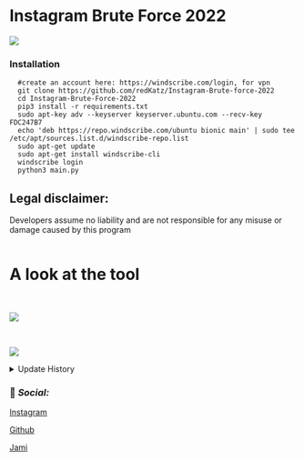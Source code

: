
# Instagram Brute Force 2022
![](https://i.ibb.co/MShrzLz/banner-1-63224d117aacb.png)
### Installation
      #create an account here: https://windscribe.com/login, for vpn
      git clone https://github.com/redKatz/Instagram-Brute-force-2022
      cd Instagram-Brute-Force-2022
      pip3 install -r requirements.txt
      sudo apt-key adv --keyserver keyserver.ubuntu.com --recv-key FDC247B7
      echo 'deb https://repo.windscribe.com/ubuntu bionic main' | sudo tee /etc/apt/sources.list.d/windscribe-repo.list
      sudo apt-get update
      sudo apt-get install windscribe-cli
      windscribe login
      python3 main.py

## Legal disclaimer:

Developers assume no liability and are not responsible for any misuse or damage caused by this program



![]()


# A look at the tool

<br>


![](https://i.ibb.co/tPVVVx1/ksnip-20220705-231621.png)

<br>

![](https://camo.githubusercontent.com/27dc2735919e7b4e1142ffd2b7bed1f6884605750125a879a77c4f701dce7cc1/68747470733a2f2f692e6962622e636f2f5653516b46464c2f6b736e69702d32303232303730352d3233313730312e706e67)





<details>
  <summary>Update History</summary>
  
  0.1.0</br>
  1. Windscribe VPN</br>
  2. Wordlist choice</br>0.1.1</br>
  1. Bug correction</br>
  2. Code improvement</br>
  3. Added file for definition</br>


</details>





### 📱 _Social:_


[Instagram](https://instagram.com/katz.py/)<br />



[Github](https://github.com/redKatz/)<br />



[Jami](https://i.ibb.co/cXRSMQR/Screenshot-2022-06-15-16-11-19.png)



### ⠀



